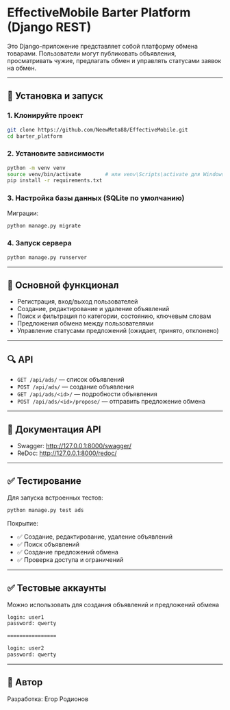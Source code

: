 # EffectiveMobile Barter Platform (Django REST)

Это Django-приложение представляет собой платформу обмена товарами. Пользователи могут публиковать объявления, просматривать чужие, предлагать обмен и управлять статусами заявок на обмен.

---

## 🚀 Установка и запуск

### 1. Клонируйте проект

```bash
git clone https://github.com/NeewMeta88/EffectiveMobile.git
cd barter_platform
```

### 2. Установите зависимости

```bash
python -m venv venv
source venv/bin/activate        # или venv\Scripts\activate для Windows
pip install -r requirements.txt
```

### 3. Настройка базы данных (SQLite по умолчанию)

Миграции:

```bash
python manage.py migrate
```

### 4. Запуск сервера

```bash
python manage.py runserver
```

---

## 📱 Основной функционал

- Регистрация, вход/выход пользователей
- Создание, редактирование и удаление объявлений
- Поиск и фильтрация по категории, состоянию, ключевым словам
- Предложения обмена между пользователями
- Управление статусами предложений (ожидает, принято, отклонено)

---

## 🔍 API

- `GET /api/ads/` — список объявлений
- `POST /api/ads/` — создание объявления
- `GET /api/ads/<id>/` — подробности объявления
- `POST /api/ads/<id>/propose/` — отправить предложение обмена

---

## 📄 Документация API
- Swagger: http://127.0.0.1:8000/swagger/  
- ReDoc: http://127.0.0.1:8000/redoc/

---

## ✅ Тестирование

Для запуска встроенных тестов:

```bash
python manage.py test ads
```

Покрытие:

- ✅ Создание, редактирование, удаление объявлений
- ✅ Поиск объявлений
- ✅ Создание предложений обмена
- ✅ Проверка доступа и ограничений

---

## ✅ Тестовые аккаунты

Можно использовать для создания объявлений и предложений обмена

```bash
login: user1
password: qwerty

================

login: user2
password: qwerty
```

---

## 🧠 Автор
Разработка: Егор Родионов